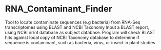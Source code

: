 # RNA_Contaminant_Finder
Tool to locate contaminate sequences (e.g bacteria) from RNA-Seq transcriptomes using BLAST and NCBI Taxonomy
Input a BLAST report, using NCBI nr/nt database as subject database.
Program will check BLAST hits against local copy of NCBI Taxonomy database to determine if sequence is
contaminant, such as bacteria, virus, or insect in plant studies.
